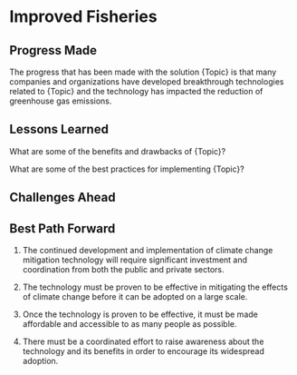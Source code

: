 # Improved Fisheries

## Progress Made



The progress that has been made with the solution {Topic} is that many companies and organizations have developed breakthrough technologies related to {Topic} and the technology has impacted the reduction of greenhouse gas emissions.

## Lessons Learned



What are some of the benefits and drawbacks of {Topic}?

What are some of the best practices for implementing {Topic}?

## Challenges Ahead



## Best Path Forward



1. The continued development and implementation of climate change mitigation technology will require significant investment and coordination from both the public and private sectors.

2. The technology must be proven to be effective in mitigating the effects of climate change before it can be adopted on a large scale.

3. Once the technology is proven to be effective, it must be made affordable and accessible to as many people as possible.

4. There must be a coordinated effort to raise awareness about the technology and its benefits in order to encourage its widespread adoption.
